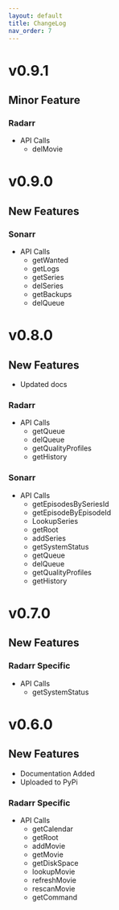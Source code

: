 ```yaml
---
layout: default
title: ChangeLog
nav_order: 7
---
```


# v0.9.1

## Minor Feature

### Radarr
- API Calls
  - delMovie

# v0.9.0

## New Features

### Sonarr

- API Calls
  - getWanted
  - getLogs
  - getSeries
  - delSeries
  - getBackups
  - delQueue

# v0.8.0

## New Features

- Updated docs

### Radarr

- API Calls
  - getQueue
  - delQueue
  - getQualityProfiles
  - getHistory

### Sonarr

- API Calls
  - getEpisodesBySeriesId
  - getEpisodeByEpisodeId
  - LookupSeries
  - getRoot
  - addSeries
  - getSystemStatus
  - getQueue
  - delQueue
  - getQualityProfiles
  - getHistory

# v0.7.0

## New Features

### Radarr Specific

- API Calls
  - getSystemStatus

# v0.6.0

## New Features

- Documentation Added
- Uploaded to PyPi

### Radarr Specific

- API Calls
  - getCalendar
  - getRoot
  - addMovie
  - getMovie
  - getDiskSpace
  - lookupMovie
  - refreshMovie
  - rescanMovie
  - getCommand
